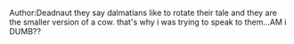 Author:Deadnaut
they say dalmatians like to rotate their tale and they are the smaller version of a cow. that's why i was trying to speak to them...AM i DUMB??
